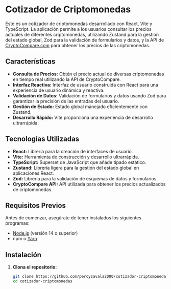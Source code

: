 # Cotizador de Criptomonedas

Este es un cotizador de criptomonedas desarrollado con React, Vite y TypeScript. La aplicación permite a los usuarios consultar los precios actuales de diferentes criptomonedas, utilizando Zustand para la gestión del estado global, Zod para la validación de formularios y datos, y la API de [CryptoCompare.com](https://www.cryptocompare.com/) para obtener los precios de las criptomonedas.

## Características

- **Consulta de Precios:** Obtén el precio actual de diversas criptomonedas en tiempo real utilizando la API de CryptoCompare.
- **Interfaz Reactiva:** Interfaz de usuario construida con React para una experiencia de usuario dinámica y reactiva.
- **Validación de Datos:** Validación de formularios y datos usando Zod para garantizar la precisión de las entradas del usuario.
- **Gestión de Estado:** Estado global manejado eficientemente con Zustand.
- **Desarrollo Rápido:** Vite proporciona una experiencia de desarrollo ultrarrápida.

## Tecnologías Utilizadas

- **React:** Librería para la creación de interfaces de usuario.
- **Vite:** Herramienta de construcción y desarrollo ultrarrápida.
- **TypeScript:** Superset de JavaScript que añade tipado estático.
- **Zustand:** Librería ligera para la gestión del estado global en aplicaciones React.
- **Zod:** Librería para la validación de esquemas de datos y formularios.
- **CryptoCompare API:** API utilizada para obtener los precios actualizados de criptomonedas.

## Requisitos Previos

Antes de comenzar, asegúrate de tener instalados los siguientes programas:

- [Node.js](https://nodejs.org/) (versión 14 o superior)
- npm o [Yarn](https://yarnpkg.com/)

## Instalación

1. **Clona el repositorio:**

   ```bash
   git clone https://github.com/percyzavala2000/cotizador-criptomonedas.git
   cd cotizador-criptomonedas
